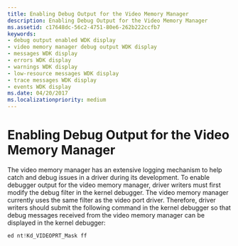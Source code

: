 ```yaml
---
title: Enabling Debug Output for the Video Memory Manager
description: Enabling Debug Output for the Video Memory Manager
ms.assetid: c17648dc-56c2-4751-80e6-262b222ccfb7
keywords:
- debug output enabled WDK display
- video memory manager debug output WDK display
- messages WDK display
- errors WDK display
- warnings WDK display
- low-resource messages WDK display
- trace messages WDK display
- events WDK display
ms.date: 04/20/2017
ms.localizationpriority: medium
---
```


# Enabling Debug Output for the Video Memory Manager


The video memory manager has an extensive logging mechanism to help catch and debug issues in a driver during its development. To enable debugger output for the video memory manager, driver writers must first modify the debug filter in the kernel debugger. The video memory manager currently uses the same filter as the video port driver. Therefore, driver writers should submit the following command in the kernel debugger so that debug messages received from the video memory manager can be displayed in the kernel debugger:

```cpp
ed nt!Kd_VIDEOPRT_Mask ff
```

 

 





